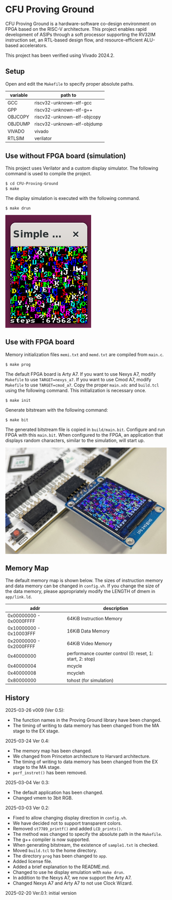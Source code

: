 # CFU Proving Ground
CFU Proving Ground is a hardware-software co-design environment on FPGA based on the RISC-V architecture.
This project enables rapid development of ASIPs through a soft processor supporting the RV32IM instruction set, an RTL-based design flow, and resource-efficient ALU-based accelerators.

This project has been verified using Vivado 2024.2.

## Setup
Open and edit the `Makefile` to specify proper absolute paths.

| variable   |  path to                     |
| -----------| -----------------------------|
| GCC        | riscv32-unknown-elf-gcc      |
| GPP        | riscv32-unknown-elf-g++      |
| OBJCOPY    | riscv32-unknown-elf-objcopy  |
| OBJDUMP    | riscv32-unknown-elf-objdump  |
| VIVADO     | vivado                       |
| RTLSIM     | verilator                    |

## Use without FPGA board (simulation)
This project uses Verilator and a custom display simulator.
The following command is used to compile the project.
```
$ cd CFU-Proving-Ground
$ make
```

The display simulation is executed with the following command.
```
$ make drun
```

![sim](figures/sim.png)


## Use with FPGA board
Memory initialization files `memi.txt` and `memd.txt` are compiled from `main.c`.
```
$ make prog
```

The default FPGA board is Arty A7. 
If you want to use Nexys A7, modify `Makefile` to use `TARGET=nexys_a7`.
If you want to use Cmod A7, modify `Makefile` to use `TARGET=cmod_a7`.
Copy the proper `main.xdc` and `build.tcl` using the following command.
This initialization is necessary once.
```
$ make init
```

Generate bitstream with the following command:
```
$ make bit
```
The generated bitstream file is copied in `build/main.bit`.
Configure and run FPGA with this `main.bit`.
When configured to the FPGA, an application that displays random characters, similar to the simulation, will start up.

![arty](figures/arty.JPG)

## Memory Map
The default memory map is shown below.
The sizes of instruction memory and data memory can be changed in `config.vh`.
If you change the size of the data memory, please appropriately modify the LENGTH of dmem in `app/link.ld`.

| addr   |  description                     |
| -----------| -----------------------------|
| 0x00000000 - 0x0000FFFF | 64KiB Instruction Memory     |
| 0x10000000 - 0x10003FFF | 16KiB Data Memory            |
| 0x20000000 - 0x2000FFFF | 64KiB Video Memory    |
| 0x40000000 | performance counter control (0: reset, 1: start, 2: stop)|
| 0x40000004 | mcycle                  |
| 0x40000008 | mcycleh                 |
| 0x80000000 | tohost (for simulation) |

## History
2025-03-26 v009 (Ver 0.5):
- The function names in the Proving Ground library have been changed.
- The timing of writing to data memory has been changed from the MA stage to the EX stage.

2025-03-24 Ver 0.4:
- The memory map has been changed.
- We changed from Princeton architecture to Harvard architecture.
- The timing of writing to data memory has been changed from the EX stage to the MA stage.
- `perf_instret()` has been removed.

2025-03-04 Ver 0.3:
- The default application has been changed.
- Changed vmem to 3bit RGB.

2025-03-03 Ver 0.2:
- Fixed to allow changing display direction in `config.vh`.
- We have decided not to support transparent colors.
- Removed `st7789_printf()` and added `LCD_prints()`.
- The method was changed to specify the absolute path in the `Makefile`.
- The g++ compiler is now supported.
- When generating bitstream, the existence of `sample1.txt` is checked.
- Moved `build.tcl` to the home directory.
- The directory `prog` has been changed to `app`.
- Added license file.
- Added a brief explanation to the README.md.
- Changed to use he display emulation with `make drun`.
- In addition to the Nexys A7, we now support the Arty A7.
- Changed Nexys A7 and Arty A7 to not use Clock Wizard.

2025-02-20 Ver.0.1: initial version
